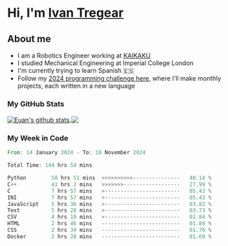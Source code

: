# Hi, I'm [Ivan Tregear](https://www.linkedin.com/in/ivantregear/)

## About me

* I am a Robotics Engineer working at [KAIKAKU](https://github.com/KAIKAKU-AI)
* I studied Mechanical Engineering at Imperial College London
* I'm currently trying to learn Spanish :es:
* Follow my [2024 programming challenge here](https://github.com/ITregear?tab=repositories), where I'll make monthly projects, each written in a new language


### My GitHub Stats

<a href="#my-github-stats">
  <img align="center" src="https://github-readme-stats.vercel.app/api?username=itregear&count_private=true&show_icons=true&include_all_commits=true&theme=material-palenight" alt="Euan's github stats" />
</a>

<a href="#my-github-stats">
  <img align="center" src="https://github-readme-stats.vercel.app/api/top-langs/?username=itregear&layout=compact&theme=material-palenight" />
</a>

### My Week in Code
<!--START_SECTION:waka-->

```rust
From: 14 January 2024 - To: 18 November 2024

Total Time: 144 hrs 50 mins

Python        58 hrs 51 mins  >>>>>>>>>>---------------   40.14 %
C++           41 hrs 2 mins   >>>>>>>------------------   27.99 %
C             7 hrs 57 mins   >------------------------   05.43 %
INI           7 hrs 57 mins   >------------------------   05.43 %
JavaScript    5 hrs 36 mins   >------------------------   03.82 %
Text          5 hrs 28 mins   >------------------------   03.73 %
CSV           4 hrs 10 mins   >------------------------   02.84 %
HTML          2 hrs 46 mins   -------------------------   01.89 %
CSS           2 hrs 34 mins   -------------------------   01.76 %
Docker        2 hrs 28 mins   -------------------------   01.69 %
```

<!--END_SECTION:waka-->
